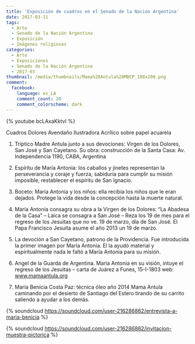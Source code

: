 ```yaml
---
title: 'Exposición de cuadros en el Senado de la Nación Argentina'
date: 2017-03-11
tags:
  - Arte
  - Senado de la Nación Argentina
  - Exposición
  - Imágenes religiosas
categories:
  - Arte
  - Exposiciones
  - Senado de la Nación Argentina
  - 2017-03
thumbnail: /media/thumbnails/Mama%20Antula%20MBCP_188x200.png
comment:
  facebook:
    language: es_LA
    comment_count: 20
    comment_colorscheme: dark  
---
```


{% youtube bcLAxaKktvI %}

Cuadros Dolores Avendaño Ilustradora
Acrílico sobre papel acuarela

1) Tríptico Madre Antula junto a sus devociones: Virgen de los Dolores, San José y San Cayetano. Su obra: construcción de la Santa Casa: Av. Independencia 1190, CABA, Argentina


2) Espíritu de María Antonia: los caballos y jinetes representan la perseverancia y coraje y fuerza, sabiduría para cumplir su misión imposible, restablecer el espíritu de San Ignacio.

3) Boceto: María Antonia y los niños: ella recibía los niños que le eran dejados. Protege la vida desde la concepción hasta la muerte natural.

4) María Antonia consagra su obra a la Virgen de los Dolores: “La Abadesa de la Casa” – Laica se consagra a San José – Reza los 19 de mes para el regreso de los Jesuitas que no ve. 19 de marzo, día de San José. El Papa Francisco Jesuita asume el año 2013 un 19 de marzo.

5) La devoción a San Cayetano, patrono de la Providencia. Fue introducida la primer imagen por María Antonia. El la ayudó material y espiritualmente nada le faltó a María Antonia para su misión.

6) Angel de la Guarda de Argentina. María Antonia en su visión, intuye el regreso de los Jesuitas – carta de Juárez a Funes, 15-I-1803  web: www.mamaantula.org

7) María Benicia Costa Paz: técnica óleo año 2014 Mama Antula caminando por el desierto de Santiago del Estero tirando de su carrito saliendo a ayudar a los demás.

{% soundcloud https://soundcloud.com/user-216286862/entrevista-a-maria-benicia %}

{% soundcloud https://soundcloud.com/user-216286862/invitacion-muestra-pictorica %}
